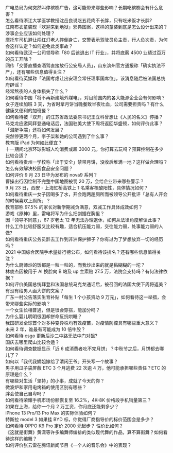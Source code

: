 广电总局为何突然叫停槟榔广告，这可能带来哪些影响？长期吃槟榔会有什么危害？  
怎么看待浙江大学医学教授沈岳良说吃五花肉不长胖，只有吃米饭才长胖?  
江南布衣童装现「欢迎来到地狱」邪典图案，这样的童装到底是怎么设计出来的？涉事企业应该如何处理？  
摩托车司机避让闯红灯老人摔倒身亡，交警表示驾驶员负主责，行人负次责，为何会这样认定？如何避免此类事故？  
如何看待武汉一公司领导称「80 后该退出 IT 行业」，并将底薪 4500 业绩过百万的员工开除？  
网传「交警直播查酒驾直接放行公安局人员」，山东滨州官方通报称「确实执法不严」，还有哪些信息值得关注？  
如何看待英媒称「法国考虑让出安理会常任理事国席位」，该消息随后被法国总统府辟谣？  
经常熬夜的人身体损失了什么？  
如何看待中国「将不再新建境外煤电」，对目前国内的各大能源企业会有何影响？  
女子连续加班 3 天，为省时拿月饼当晚餐致半夜吐血，公司需要担责吗？有什么健康又便利的加班餐？  
如何看待被「双开」的江苏省政法委原书记王立科曾想让《人民的名义》停播？  
马克龙应邀同拜登通电话后，法国驻美大使下周将返回华盛顿，如何评价此事？「潜艇争端」还将如何发展？  
突然停更两个月，李子柒和她的公司遇到了什么事？  
教育版 iPad 为何如此便宜？  
十一期间北京环球影城人均消费或超 3000 元，你打算去玩吗？预算控制在多少比较合适？  
如何看待贵州一学校称「出于安全」禁带月饼，没收后堆满一地？这样做合理吗？怎么有效解决校园食品安全问题？  
如何评价 9 月 23 日华为发布的 nova9 系列？  
曹操出行因绘制不完整中国地图被罚 20 万，会给企业带来哪些警示？  
9 月 23 日，西安 - 上海虹桥高铁上 1 名乘客核酸阳性，具体情况如何？  
如何看待重庆一女子因喝多了水，开会跑两趟厕所而被领导公开批评「总有人开会的时候喜欢上厕所」？  
教育部称 97.5% 的家长对新学期减负满意，双减工作具体成效如何？  
游戏《原神》里，雷电将军为什么把剑插在胸里？  
因「领导不同意」，67 岁老太 12 年无法办理退休，如何从法律角度解读此事？  
什么工作比较舒服又比较有趣，适合抗压能力弱，交往能力弱，处事能力弱的人做?  
如何看待重庆公务员辞去工作到非洲保护狮子？你有过为了梦想放弃一切的经历吗？  
2021 中国综合医院手术量排行榜公布，如何看待该排名？还有哪些信息值得关注？  
为什么厨师炒的饭都是一粒一粒的，而我炒出来的就是黏糊糊的一坨？  
林俊杰因被用于 AI 换脸向 B 站及 up 主索赔 27.5 万，法院会支持吗？有何法律依据？  
如何评价美国总统拜登和法国总统马克龙通话后，被召回的法国大使下周将返美？  
有没有给男人画大饼的文案？  
广东一村公告落实生育补贴「每生 1 个小孩资助 9 万元」，如何看待这一举措，会带来哪些实际的影响？  
一个女生长相普通，但是很会穿搭，能加分吗？  
为什么婴儿明明很困却拼命反抗哄睡？  
我国研发全球首个对多种变异株均有效疫苗，对疫情防控具有哪些重大意义？  
未来 2 年，谁最有可能成为 10 倍牛股？  
如何看待 csgo 更新后沙二中路无法中门对狙?  
国庆去哪里爬山比较合适？  
如何看待调查数据显示「近 6 成消费者吃不完月饼」？中秋节之后，月饼都去哪儿了？  
如何以「我代我嫡姐嫁给了清闲王爷」开头写一个故事？  
男子用瓜子袋屏蔽 ETC 3 个月逃费 22 次逾 4 万，他可能承担哪些责任？ETC 的原理是什么？  
有哪些对生活「坚持」的小事，成就了今天的你？  
微波炉和家用电烤箱的使用区别有哪些？  
胖会使自己自卑吗？  
如何看待荣耀手机市场份额恢复至 16.2%，4K-8K 价格段手机销量第三？  
如果在上海，给你一个月 2 万工资，你月底还能剩多少？  
iPhone 13 Pro/13 Pro Max 的实际体验如何？  
特斯拉 model 3 如果挂 BYD 标，你觉得厂商指导价的标价范围会是多少？  
如何看待 OPPO K9 Pro 定价 2000 元起步？ 性价比如何？  
《这就是街舞》黄潇等许多编舞师编排的类似现代舞的作品，算不算街舞？如何看待这样的编舞？  
如何评价张云雷在腾讯新闻节目《一个人的音乐会》中的表现？  
